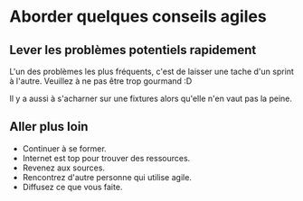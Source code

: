 # Aborder quelques conseils agiles

## Lever les problèmes potentiels rapidement

L'un des problèmes les plus fréquents, c'est de laisser une tache d'un sprint à l'autre. Veuillez à ne pas être trop gourmand :D

Il y a aussi à s'acharner sur une fixtures alors qu'elle n'en vaut pas la peine.

## Aller plus loin

- Continuer à se former.
- Internet est top pour trouver des ressources.
- Revenez aux sources.
- Rencontrez d'autre personne qui utilise agile.
- Diffusez ce que vous faite.